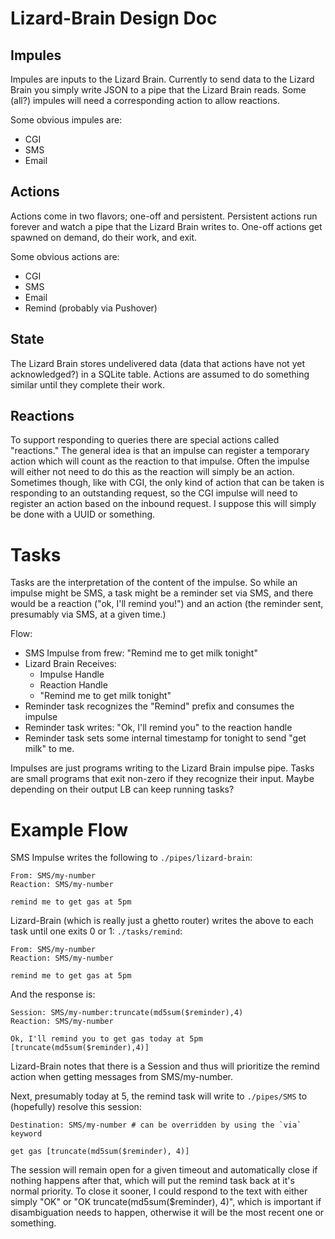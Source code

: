 # Lizard-Brain Design Doc

## Impules

Impules are inputs to the Lizard Brain.  Currently to send data to the Lizard
Brain you simply write JSON to a pipe that the Lizard Brain reads.  Some (all?)
impules will need a corresponding action to allow reactions.

Some obvious impules are:

 * CGI
 * SMS
 * Email

## Actions

Actions come in two flavors; one-off and persistent.  Persistent actions run
forever and watch a pipe that the Lizard Brain writes to.  One-off actions get
spawned on demand, do their work, and exit.

Some obvious actions are:

 * CGI
 * SMS
 * Email
 * Remind (probably via Pushover)

## State

The Lizard Brain stores undelivered data (data that actions have not yet
acknowledged?) in a SQLite table.  Actions are assumed to do something similar
until they complete their work.

## Reactions

To support responding to queries there are special actions called "reactions."
The general idea is that an impulse can register a temporary action which will
count as the reaction to that impulse.  Often the impulse will either not need
to do this as the reaction will simply be an action.  Sometimes though, like
with CGI, the only kind of action that can be taken is responding to an
outstanding request, so the CGI impulse will need to register an action based on
the inbound request.  I suppose this will simply be done with a UUID or
something.

# Tasks

Tasks are the interpretation of the content of the impulse.  So while an impulse
might be SMS, a task might be a reminder set via SMS, and there would be a
reaction ("ok, I'll remind you!") and an action (the reminder sent, presumably
via SMS, at a given time.)

Flow:

 * SMS Impulse from frew: "Remind me to get milk tonight"
 * Lizard Brain Receives:
   * Impulse Handle
   * Reaction Handle
   * "Remind me to get milk tonight"
 * Reminder task recognizes the "Remind" prefix and consumes the impulse
 * Reminder task writes: "Ok, I'll remind you" to the reaction handle
 * Reminder task sets some internal timestamp for tonight to send "get milk"
   to me.

Impulses are just programs writing to the Lizard Brain impulse pipe.
Tasks are small programs that exit non-zero if they recognize their
input.  Maybe depending on their output LB can keep running tasks?

# Example Flow

SMS Impulse writes the following to `./pipes/lizard-brain`:

```
From: SMS/my-number
Reaction: SMS/my-number

remind me to get gas at 5pm
```

Lizard-Brain (which is really just a ghetto router) writes the above to each
task until one exits 0 or 1: `./tasks/remind`:

```
From: SMS/my-number
Reaction: SMS/my-number

remind me to get gas at 5pm
```

And the response is:

```
Session: SMS/my-number:truncate(md5sum($reminder),4)
Reaction: SMS/my-number

Ok, I'll remind you to get gas today at 5pm [truncate(md5sum($reminder),4)]
```

Lizard-Brain notes that there is a Session and thus will prioritize the remind
action when getting messages from SMS/my-number.

Next, presumably today at 5, the remind task will write to `./pipes/SMS` to
(hopefully) resolve this session:

```
Destination: SMS/my-number # can be overridden by using the `via` keyword

get gas [truncate(md5sum($reminder), 4)]
```

The session will remain open for a given timeout and automatically close if
nothing happens after that, which will put the remind task back at it's normal
priority.  To close it sooner, I could respond to the text with either simply
"OK" or "OK truncate(md5sum($reminder), 4)", which is important if
disambiguation needs to happen, otherwise it will be the most recent one or
something.
